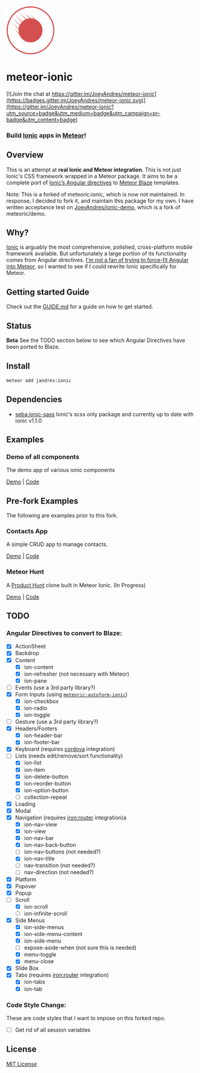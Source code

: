 ![Meteoric Logo](meteoric-logo.png)

# meteor-ionic

[![Join the chat at https://gitter.im/JoeyAndres/meteor-ionic](https://badges.gitter.im/JoeyAndres/meteor-ionic.svg)](https://gitter.im/JoeyAndres/meteor-ionic?utm_source=badge&utm_medium=badge&utm_campaign=pr-badge&utm_content=badge)

### Build [Ionic](http://ionicframework.com/) apps in [Meteor](https://www.meteor.com/)!

## Overview

This is an attempt at **real Ionic and Meteor integration**. This is not just Ionic's CSS framework wrapped in a Meteor package. It aims to be a complete port of [Ionic’s Angular directives](http://ionicframework.com/docs/api/) to [Meteor Blaze](https://www.meteor.com/blaze) templates.

Note: This is a forked of meteoric:ionic, which is now not maintained. In response, I decided to fork it, and maintain this package for my own. I have written acceptance test on [JoeyAndres/ionic-demo](https://github.com/JoeyAndres/ionic-demo), which is a fork of meteoric/demo.

## Why?
[Ionic](http://ionicframework.com/) is arguably the most comprehensive, polished, cross-platform mobile framework available. But unfortunately a large portion of its functionality comes from Angular directives. [I'm not a fan of trying to force-fit Angular into Meteor](https://medium.com/space-camp/your-meteor-app-probably-doesnt-need-angular-13986a0323f6), so I wanted to see if I could rewrite Ionic specifically for Meteor.

## Getting started Guide
Check out the [GUIDE.md](GUIDE.md) for a guide on how to get started.

## Status

**Beta** See the TODO section below to see which Angular Directives have been ported to Blaze.

## Install

```bash
meteor add jandres:ionic
```

## Dependencies

- [seba:ionic-sass](https://github.com/sebakerckhof/meteor-ionic-sass/) Ionic's scss only package and currently up to date with ionic v1.1.0

## Examples

### Demo of all components
The demo app of various ionic components

[Demo](http://jandres-ionic.meteor.com/) |  [Code](https://github.com/JoeyAndres/ionic-demo)

## Pre-fork Examples

The following are examples prior to this fork.

### Contacts App
A simple CRUD app to manage contacts.

[Demo](http://meteoric-contacts.meteor.com) |  [Code](https://github.com/meteoric/contacts)

### Meteor Hunt
A [Product Hunt](http://producthunt.com) clone built in Meteor Ionic. (In Progress)

[Demo](http://meteorhunt.meteor.com/) |  [Code](https://github.com/meteoric/meteorhunt)

## TODO

### Angular Directives to convert to Blaze:
* [x] ActionSheet
* [x] Backdrop
* [x] Content
  * [x] ion-content
  * [x] ion-refresher (not necessary with Meteor)
  * [x] ion-pane
* [ ] Events (use a 3rd party library?)
* [x] Form Inputs (using [`meteoric:autoform-ionic`](https://github.com/meteoric/autoform-ionic))
  * [x] ion-checkbox
  * [x] ion-radio
  * [x] ion-toggle
* [ ] Gesture (use a 3rd party library?)
* [x] Headers/Footers
  * [x] ion-header-bar
  * [x] ion-footer-bar
* [x] Keyboard (requires [cordova](http://cordova.apache.org/) integration)
* [ ] Lists (needs edit/remove/sort functionality)
  * [x] ion-list
  * [x] ion-item
  * [x] ion-delete-button
  * [x] ion-reorder-button
  * [x] ion-option-button
  * [ ] collection-repeat
* [x] Loading
* [x] Modal
* [x] Navigation (requires [iron:router](https://github.com/EventedMind/iron-router) integration)a
  * [x] ion-nav-view
  * [x] ion-view
  * [x] ion-nav-bar
  * [x] ion-nav-back-button
  * [ ] ion-nav-buttons (not needed?)
  * [x] ion-nav-title
  * [ ] nav-transition (not needed?)
  * [ ] nav-direction (not needed?)
* [x] Platform
* [x] Popover
* [x] Popup
* [ ] Scroll
  * [x] ion-scroll
  * [ ] ion-infinite-scroll
* [x] Side Menus
  * [x] ion-side-menus
  * [x] ion-side-menu-content
  * [x] ion-side-menu
  * [ ] expose-aside-when (not sure this is needed)
  * [x] menu-toggle
  * [x] menu-close
* [x] Slide Box
* [x] Tabs (requires [iron:router](https://github.com/EventedMind/iron-router) integration)
  * [x] ion-tabs
  * [x] ion-tab
  
### Code Style Change: 
These are code styles that I want to impose on this forked repo.
* [ ] Get rid of all session variables

## License
[MIT License](https://github.com/meteoric/meteor-ionic/blob/master/LICENSE)
